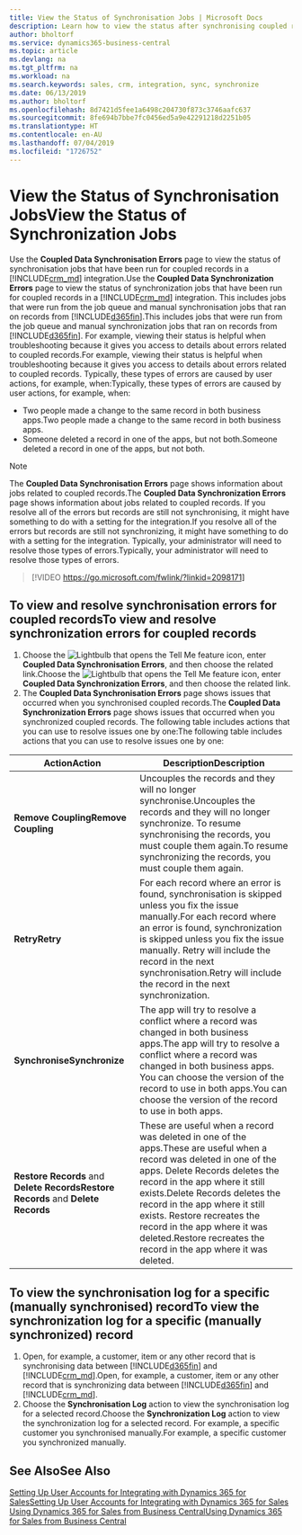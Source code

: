 ```yaml
---
title: View the Status of Synchronisation Jobs | Microsoft Docs
description: Learn how to view the status after synchronising coupled records.
author: bholtorf
ms.service: dynamics365-business-central
ms.topic: article
ms.devlang: na
ms.tgt_pltfrm: na
ms.workload: na
ms.search.keywords: sales, crm, integration, sync, synchronize
ms.date: 06/13/2019
ms.author: bholtorf
ms.openlocfilehash: 8d7421d5fee1a6498c204730f873c3746aafc637
ms.sourcegitcommit: 8fe694b7bbe7fc0456ed5a9e42291218d2251b05
ms.translationtype: HT
ms.contentlocale: en-AU
ms.lasthandoff: 07/04/2019
ms.locfileid: "1726752"
---
```

# <a name="view-the-status-of-synchronization-jobs"></a><span data-ttu-id="ef54e-103">View the Status of Synchronisation Jobs</span><span class="sxs-lookup"><span data-stu-id="ef54e-103">View the Status of Synchronization Jobs</span></span>
<span data-ttu-id="ef54e-104">Use the **Coupled Data Synchronisation Errors** page to view the status of synchronisation jobs that have been run for coupled records in a [!INCLUDE[crm_md](includes/crm_md.md)] integration.</span><span class="sxs-lookup"><span data-stu-id="ef54e-104">Use the **Coupled Data Synchronization Errors** page to view the status of synchronization jobs that have been run for coupled records in a [!INCLUDE[crm_md](includes/crm_md.md)] integration.</span></span> <span data-ttu-id="ef54e-105">This includes jobs that were run from the job queue and manual synchronisation jobs that ran on records from [!INCLUDE[d365fin](includes/d365fin_md.md)].</span><span class="sxs-lookup"><span data-stu-id="ef54e-105">This includes jobs that were run from the job queue and manual synchronization jobs that ran on records from [!INCLUDE[d365fin](includes/d365fin_md.md)].</span></span> <span data-ttu-id="ef54e-106">For example, viewing their status is helpful when troubleshooting because it gives you access to details about errors related to coupled records.</span><span class="sxs-lookup"><span data-stu-id="ef54e-106">For example, viewing their status is helpful when troubleshooting because it gives you access to details about errors related to coupled records.</span></span> <span data-ttu-id="ef54e-107">Typically, these types of errors are caused by user actions, for example, when:</span><span class="sxs-lookup"><span data-stu-id="ef54e-107">Typically, these types of errors are caused by user actions, for example, when:</span></span>  

* <span data-ttu-id="ef54e-108">Two people made a change to the same record in both business apps.</span><span class="sxs-lookup"><span data-stu-id="ef54e-108">Two people made a change to the same record in both business apps.</span></span>
* <span data-ttu-id="ef54e-109">Someone deleted a record in one of the apps, but not both.</span><span class="sxs-lookup"><span data-stu-id="ef54e-109">Someone deleted a record in one of the apps, but not both.</span></span>

> [!Note]
> <span data-ttu-id="ef54e-110">The **Coupled Data Synchronisation Errors** page shows information about jobs related to coupled records.</span><span class="sxs-lookup"><span data-stu-id="ef54e-110">The **Coupled Data Synchronization Errors** page shows information about jobs related to coupled records.</span></span> <span data-ttu-id="ef54e-111">If you resolve all of the errors but records are still not synchronising, it might have something to do with a setting for the integration.</span><span class="sxs-lookup"><span data-stu-id="ef54e-111">If you resolve all of the errors but records are still not synchronizing, it might have something to do with a setting for the integration.</span></span> <span data-ttu-id="ef54e-112">Typically, your administrator will need to resolve those types of errors.</span><span class="sxs-lookup"><span data-stu-id="ef54e-112">Typically, your administrator will need to resolve those types of errors.</span></span>   

> [!VIDEO https://go.microsoft.com/fwlink/?linkid=2098171]

## <a name="to-view-and-resolve-synchronization-errors-for-coupled-records"></a><span data-ttu-id="ef54e-113">To view and resolve synchronisation errors for coupled records</span><span class="sxs-lookup"><span data-stu-id="ef54e-113">To view and resolve synchronization errors for coupled records</span></span>
1. <span data-ttu-id="ef54e-114">Choose the ![Lightbulb that opens the Tell Me feature](media/ui-search/search_small.png "Tell me what you want to do") icon, enter **Coupled Data Synchronisation Errors**, and then choose the related link.</span><span class="sxs-lookup"><span data-stu-id="ef54e-114">Choose the ![Lightbulb that opens the Tell Me feature](media/ui-search/search_small.png "Tell me what you want to do") icon, enter **Coupled Data Synchronization Errors**, and then choose the related link.</span></span>
2. <span data-ttu-id="ef54e-115">The **Coupled Data Synchronisation Errors** page shows issues that occurred when you synchronised coupled records.</span><span class="sxs-lookup"><span data-stu-id="ef54e-115">The **Coupled Data Synchronization Errors** page shows issues that occurred when you synchronized coupled records.</span></span> <span data-ttu-id="ef54e-116">The following table includes actions that you can use to resolve issues one by one:</span><span class="sxs-lookup"><span data-stu-id="ef54e-116">The following table includes actions that you can use to resolve issues one by one:</span></span>

|<span data-ttu-id="ef54e-117">Action</span><span class="sxs-lookup"><span data-stu-id="ef54e-117">Action</span></span>|<span data-ttu-id="ef54e-118">Description</span><span class="sxs-lookup"><span data-stu-id="ef54e-118">Description</span></span>|
|----|----|
|<span data-ttu-id="ef54e-119">**Remove Coupling**</span><span class="sxs-lookup"><span data-stu-id="ef54e-119">**Remove Coupling**</span></span>|<span data-ttu-id="ef54e-120">Uncouples the records and they will no longer synchronise.</span><span class="sxs-lookup"><span data-stu-id="ef54e-120">Uncouples the records and they will no longer synchronize.</span></span> <span data-ttu-id="ef54e-121">To resume synchronising the records, you must couple them again.</span><span class="sxs-lookup"><span data-stu-id="ef54e-121">To resume synchronizing the records, you must couple them again.</span></span>|
|<span data-ttu-id="ef54e-122">**Retry**</span><span class="sxs-lookup"><span data-stu-id="ef54e-122">**Retry**</span></span>|<span data-ttu-id="ef54e-123">For each record where an error is found, synchronisation is skipped unless you fix the issue manually.</span><span class="sxs-lookup"><span data-stu-id="ef54e-123">For each record where an error is found, synchronization is skipped unless you fix the issue manually.</span></span> <span data-ttu-id="ef54e-124">Retry will include the record in the next synchronisation.</span><span class="sxs-lookup"><span data-stu-id="ef54e-124">Retry will include the record in the next synchronization.</span></span>|
|<span data-ttu-id="ef54e-125">**Synchronise**</span><span class="sxs-lookup"><span data-stu-id="ef54e-125">**Synchronize**</span></span>|<span data-ttu-id="ef54e-126">The app will try to resolve a conflict where a record was changed in both business apps.</span><span class="sxs-lookup"><span data-stu-id="ef54e-126">The app will try to resolve a conflict where a record was changed in both business apps.</span></span> <span data-ttu-id="ef54e-127">You can choose the version of the record to use in both apps.</span><span class="sxs-lookup"><span data-stu-id="ef54e-127">You can choose the version of the record to use in both apps.</span></span>|
|<span data-ttu-id="ef54e-128">**Restore Records** and **Delete Records**</span><span class="sxs-lookup"><span data-stu-id="ef54e-128">**Restore Records** and **Delete Records**</span></span>|<span data-ttu-id="ef54e-129">These are useful when a record was deleted in one of the apps.</span><span class="sxs-lookup"><span data-stu-id="ef54e-129">These are useful when a record was deleted in one of the apps.</span></span> <span data-ttu-id="ef54e-130">Delete Records deletes the record in the app where it still exists.</span><span class="sxs-lookup"><span data-stu-id="ef54e-130">Delete Records deletes the record in the app where it still exists.</span></span> <span data-ttu-id="ef54e-131">Restore recreates the record in the app where it was deleted.</span><span class="sxs-lookup"><span data-stu-id="ef54e-131">Restore recreates the record in the app where it was deleted.</span></span>|

## <a name="to-view-the-synchronization-log-for-a-specific-manually-synchronized-record"></a><span data-ttu-id="ef54e-132">To view the synchronisation log for a specific (manually synchronised) record</span><span class="sxs-lookup"><span data-stu-id="ef54e-132">To view the synchronization log for a specific (manually synchronized) record</span></span>
1. <span data-ttu-id="ef54e-133">Open, for example, a customer, item or any other record that is synchronising data between [!INCLUDE[d365fin](includes/d365fin_md.md)] and [!INCLUDE[crm_md](includes/crm_md.md)].</span><span class="sxs-lookup"><span data-stu-id="ef54e-133">Open, for example, a customer, item or any other record that is synchronizing data between [!INCLUDE[d365fin](includes/d365fin_md.md)] and [!INCLUDE[crm_md](includes/crm_md.md)].</span></span>
2. <span data-ttu-id="ef54e-134">Choose the **Synchronisation Log** action to view the synchronisation log for a selected record.</span><span class="sxs-lookup"><span data-stu-id="ef54e-134">Choose the **Synchronization Log** action to view the synchronization log for a selected record.</span></span> <span data-ttu-id="ef54e-135">For example, a specific customer you synchronised manually.</span><span class="sxs-lookup"><span data-stu-id="ef54e-135">For example, a specific customer you synchronized manually.</span></span>

## <a name="see-also"></a><span data-ttu-id="ef54e-136">See Also</span><span class="sxs-lookup"><span data-stu-id="ef54e-136">See Also</span></span>  
[<span data-ttu-id="ef54e-137">Setting Up User Accounts for Integrating with Dynamics 365 for Sales</span><span class="sxs-lookup"><span data-stu-id="ef54e-137">Setting Up User Accounts for Integrating with Dynamics 365 for Sales</span></span>](admin-setting-up-integration-with-dynamics-sales.md)  
[<span data-ttu-id="ef54e-138">Using Dynamics 365 for Sales from Business Central</span><span class="sxs-lookup"><span data-stu-id="ef54e-138">Using Dynamics 365 for Sales from Business Central</span></span>](marketing-integrate-dynamicscrm.md)
